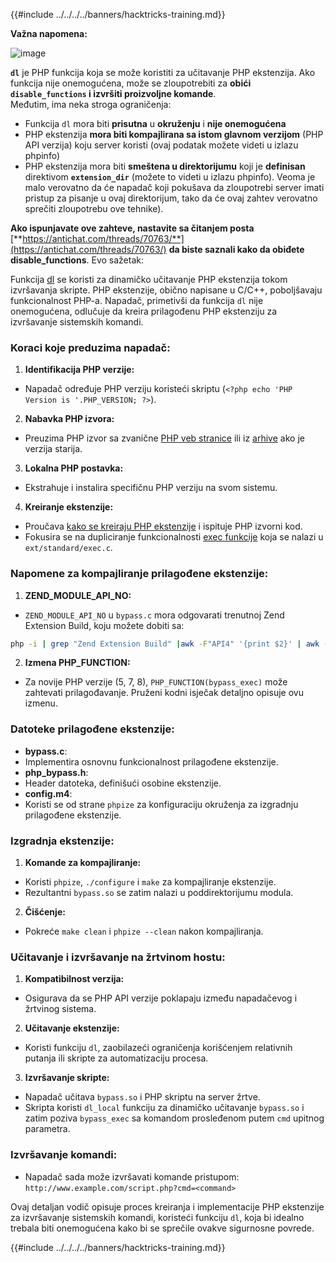 {{#include ../../../../banners/hacktricks-training.md}}

**Važna napomena:**

![image](https://user-images.githubusercontent.com/84577967/174675487-a4c4ca06-194f-4725-85af-231a2f35d56c.png)

**`dl`** je PHP funkcija koja se može koristiti za učitavanje PHP ekstenzija. Ako funkcija nije onemogućena, može se zloupotrebiti za **obići `disable_functions` i izvršiti proizvoljne komande**.\
Međutim, ima neka stroga ograničenja:

- Funkcija `dl` mora biti **prisutna** u **okruženju** i **nije onemogućena**
- PHP ekstenzija **mora biti kompajlirana sa istom glavnom verzijom** (PHP API verzija) koju server koristi (ovaj podatak možete videti u izlazu phpinfo)
- PHP ekstenzija mora biti **smeštena u direktorijumu** koji je **definisan** direktivom **`extension_dir`** (možete to videti u izlazu phpinfo). Veoma je malo verovatno da će napadač koji pokušava da zloupotrebi server imati pristup za pisanje u ovaj direktorijum, tako da će ovaj zahtev verovatno sprečiti zloupotrebu ove tehnike).

**Ako ispunjavate ove zahteve, nastavite sa čitanjem posta** [**https://antichat.com/threads/70763/**](https://antichat.com/threads/70763/) **da biste saznali kako da obiđete disable_functions**. Evo sažetak:

Funkcija [dl](http://www.php.net/manual/en/function.dl.php) se koristi za dinamičko učitavanje PHP ekstenzija tokom izvršavanja skripte. PHP ekstenzije, obično napisane u C/C++, poboljšavaju funkcionalnost PHP-a. Napadač, primetivši da funkcija `dl` nije onemogućena, odlučuje da kreira prilagođenu PHP ekstenziju za izvršavanje sistemskih komandi.

### Koraci koje preduzima napadač:

1. **Identifikacija PHP verzije:**

- Napadač određuje PHP verziju koristeći skriptu (`<?php echo 'PHP Version is '.PHP_VERSION; ?>`).

2. **Nabavka PHP izvora:**

- Preuzima PHP izvor sa zvanične [PHP veb stranice](http://www.php.net/downloads.php) ili iz [arhive](http://museum.php.net) ako je verzija starija.

3. **Lokalna PHP postavka:**

- Ekstrahuje i instalira specifičnu PHP verziju na svom sistemu.

4. **Kreiranje ekstenzije:**
- Proučava [kako se kreiraju PHP ekstenzije](http://www.php.net/manual/en/zend.creating.php) i ispituje PHP izvorni kod.
- Fokusira se na dupliciranje funkcionalnosti [exec funkcije](http://www.php.net/manual/en/function.exec.php) koja se nalazi u `ext/standard/exec.c`.

### Napomene za kompajliranje prilagođene ekstenzije:

1. **ZEND_MODULE_API_NO:**

- `ZEND_MODULE_API_NO` u `bypass.c` mora odgovarati trenutnoj Zend Extension Build, koju možete dobiti sa:
```bash
php -i | grep "Zend Extension Build" |awk -F"API4" '{print $2}' | awk -F"," '{print $1}'
```

2. **Izmena PHP_FUNCTION:**
- Za novije PHP verzije (5, 7, 8), `PHP_FUNCTION(bypass_exec)` može zahtevati prilagođavanje. Pruženi kodni isječak detaljno opisuje ovu izmenu.

### Datoteke prilagođene ekstenzije:

- **bypass.c**:
- Implementira osnovnu funkcionalnost prilagođene ekstenzije.
- **php_bypass.h**:
- Header datoteka, definišući osobine ekstenzije.
- **config.m4**:
- Koristi se od strane `phpize` za konfiguraciju okruženja za izgradnju prilagođene ekstenzije.

### Izgradnja ekstenzije:

1. **Komande za kompajliranje:**

- Koristi `phpize`, `./configure` i `make` za kompajliranje ekstenzije.
- Rezultantni `bypass.so` se zatim nalazi u poddirektorijumu modula.

2. **Čišćenje:**
- Pokreće `make clean` i `phpize --clean` nakon kompajliranja.

### Učitavanje i izvršavanje na žrtvinom hostu:

1. **Kompatibilnost verzija:**

- Osigurava da se PHP API verzije poklapaju između napadačevog i žrtvinog sistema.

2. **Učitavanje ekstenzije:**

- Koristi funkciju `dl`, zaobilazeći ograničenja korišćenjem relativnih putanja ili skripte za automatizaciju procesa.

3. **Izvršavanje skripte:**
- Napadač učitava `bypass.so` i PHP skriptu na server žrtve.
- Skripta koristi `dl_local` funkciju za dinamičko učitavanje `bypass.so` i zatim poziva `bypass_exec` sa komandom prosleđenom putem `cmd` upitnog parametra.

### Izvršavanje komandi:

- Napadač sada može izvršavati komande pristupom: `http://www.example.com/script.php?cmd=<command>`

Ovaj detaljan vodič opisuje proces kreiranja i implementacije PHP ekstenzije za izvršavanje sistemskih komandi, koristeći funkciju `dl`, koja bi idealno trebala biti onemogućena kako bi se sprečile ovakve sigurnosne povrede.

{{#include ../../../../banners/hacktricks-training.md}}
